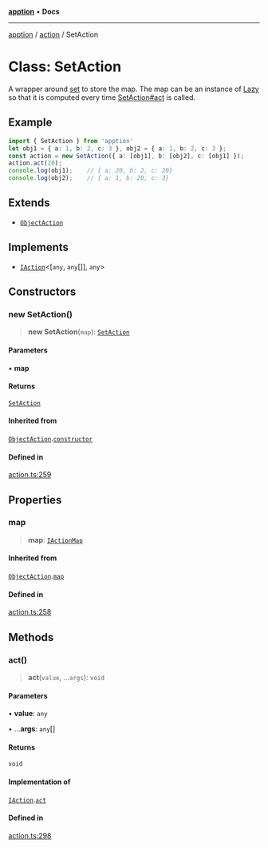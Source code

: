 [**apption**](../../README.md) • **Docs**

***

[apption](../../modules.md) / [action](../README.md) / SetAction

# Class: SetAction

A wrapper around [set](../functions/set.md) to store the map. The map can be an instance 
of [Lazy](Lazy.md) so that it is computed every time [SetAction#act](SetAction.md#act) is called.

## Example

```ts
import { SetAction } from 'apption'
let obj1 = { a: 1, b: 2, c: 3 }, obj2 = { a: 1, b: 2, c: 3 };
const action = new SetAction({ a: [obj1], b: [obj2], c: [obj1] });
action.act(20);
console.log(obj1);    // { a: 20, b: 2, c: 20}
console.log(obj2);    // { a: 1, b: 20, c: 3}
```

## Extends

- [`ObjectAction`](ObjectAction.md)

## Implements

- [`IAction`](../interfaces/IAction.md)\<[`any`, `any`[]], `any`\>

## Constructors

### new SetAction()

> **new SetAction**(`map`): [`SetAction`](SetAction.md)

#### Parameters

• **map**

#### Returns

[`SetAction`](SetAction.md)

#### Inherited from

[`ObjectAction`](ObjectAction.md).[`constructor`](ObjectAction.md#constructors)

#### Defined in

[action.ts:259](https://github.com/mksunny1/apption/blob/d0bf763109284abcb2484dd7dfd7111ee7475add/src/action.ts#L259)

## Properties

### map

> **map**: [`IActionMap`](../type-aliases/IActionMap.md)

#### Inherited from

[`ObjectAction`](ObjectAction.md).[`map`](ObjectAction.md#map)

#### Defined in

[action.ts:258](https://github.com/mksunny1/apption/blob/d0bf763109284abcb2484dd7dfd7111ee7475add/src/action.ts#L258)

## Methods

### act()

> **act**(`value`, ...`args`): `void`

#### Parameters

• **value**: `any`

• ...**args**: `any`[]

#### Returns

`void`

#### Implementation of

[`IAction`](../interfaces/IAction.md).[`act`](../interfaces/IAction.md#act)

#### Defined in

[action.ts:298](https://github.com/mksunny1/apption/blob/d0bf763109284abcb2484dd7dfd7111ee7475add/src/action.ts#L298)
